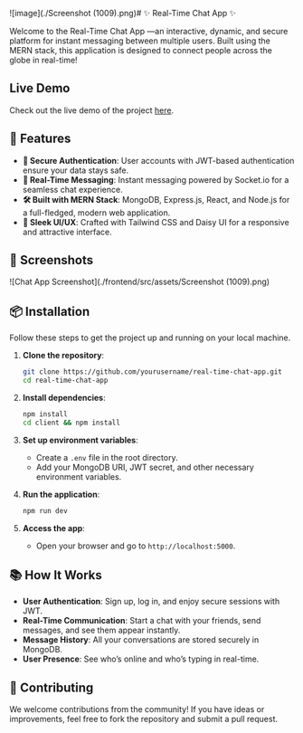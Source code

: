 ![image](./Screenshot (1009).png)# ✨ Real-Time Chat App ✨

Welcome to the Real-Time Chat App —an interactive, dynamic, and secure platform for instant messaging between multiple users.
Built using the MERN stack, this application is designed to connect people across the globe in real-time!

## Live Demo

Check out the live demo of the project [here](https://real-chat-bu5l.onrender.com/login).



## 🚀 Features

- **🔐 Secure Authentication**: User accounts with JWT-based authentication ensure your data stays safe.
- **💬 Real-Time Messaging**: Instant messaging powered by Socket.io for a seamless chat experience.
- **🛠️ Built with MERN Stack**: MongoDB, Express.js, React, and Node.js for a full-fledged, modern web application.
- **🎨 Sleek UI/UX**: Crafted with Tailwind CSS and Daisy UI for a responsive and attractive interface.


## 📸 Screenshots

![Chat App Screenshot](./frontend/src/assets/Screenshot (1009).png)


## 📦 Installation

Follow these steps to get the project up and running on your local machine.

1. **Clone the repository**:
    ```bash
    git clone https://github.com/yourusername/real-time-chat-app.git
    cd real-time-chat-app
    ```

2. **Install dependencies**:
    ```bash
    npm install
    cd client && npm install
    ```

3. **Set up environment variables**:
    - Create a `.env` file in the root directory.
    - Add your MongoDB URI, JWT secret, and other necessary environment variables.

4. **Run the application**:
    ```bash
    npm run dev
    ```

5. **Access the app**:
   - Open your browser and go to `http://localhost:5000`.

## 📚 How It Works

- **User Authentication**: Sign up, log in, and enjoy secure sessions with JWT.
- **Real-Time Communication**: Start a chat with your friends, send messages, and see them appear instantly.
- **Message History**: All your conversations are stored securely in MongoDB.
- **User Presence**: See who’s online and who’s typing in real-time.

## 🤝 Contributing

We welcome contributions from the community! If you have ideas or improvements, feel free to fork the repository and submit a pull request.




